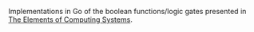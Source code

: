 Implementations in Go of the boolean functions/logic gates presented in [The Elements of Computing Systems](https://www.nand2tetris.org).
